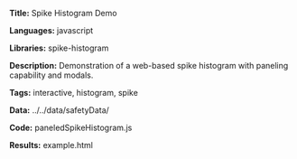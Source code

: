 **Title:** Spike Histogram Demo

**Languages:** javascript

**Libraries:** spike-histogram

**Description:** Demonstration of a web-based spike histogram with paneling capability and modals.

**Tags:** interactive, histogram, spike

**Data:** ../../data/safetyData/

**Code:** paneledSpikeHistogram.js

**Results:** example.html

[comment]: <> (---END OF HEADER---)
